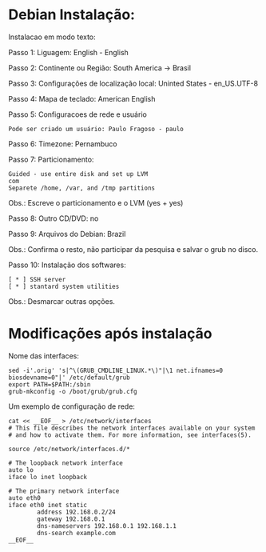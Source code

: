 # Debian Instalação:

Instalacao em modo texto:

Passo 1: Liguagem: English - English

Passo 2: Continente ou Região: South America -> Brasil

Passo 3: Configurações de localização local: Uninted States - en_US.UTF-8

Passo 4: Mapa de teclado: American English

Passo 5: Configuracoes de rede e usuário

	Pode ser criado um usuário: Paulo Fragoso - paulo

Passo 6: Timezone: Pernambuco

Passo 7: Particionamento:

	Guided - use entire disk and set up LVM
	com 
	Separete /home, /var, and /tmp partitions

Obs.: Escreve o particionamento e o LVM (yes + yes)

Passo 8: Outro CD/DVD: no

Passo 9: Arquivos do Debian: Brazil

Obs.: Confirma o resto, não participar da pesquisa e salvar o grub no disco.

Passo 10: Instalação dos softwares:

	[ * ] SSH server
	[ * ] stantard system utilities

Obs.: Desmarcar outras opções. 

# Modificações após instalação

Nome das interfaces:

	sed -i'.orig' 's|^\(GRUB_CMDLINE_LINUX.*\)"|\1 net.ifnames=0 biosdevname=0"|' /etc/default/grub
	export PATH=$PATH:/sbin
	grub-mkconfig -o /boot/grub/grub.cfg

Um exemplo de configuração de rede:

	cat << __EOF__ > /etc/network/interfaces
	# This file describes the network interfaces available on your system
	# and how to activate them. For more information, see interfaces(5).
	
	source /etc/network/interfaces.d/*
	
	# The loopback network interface
	auto lo
	iface lo inet loopback
	
	# The primary network interface
	auto eth0
	iface eth0 inet static
        	address 192.168.0.2/24
        	gateway 192.168.0.1
        	dns-nameservers 192.168.0.1 192.168.1.1
        	dns-search example.com
	__EOF__
